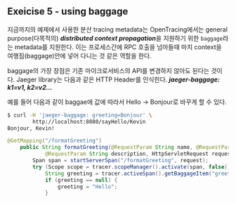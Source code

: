 ## Exeicise 5 - using baggage

지금까지의 예제에서 사용한 분산 tracing metadata는 
OpenTracing에서는 general purpose(다목적의) ***distributed context propagation***을 지원하기 위한 `baggage`라는 metadata를 지원한다. 이는 프로세스간에 RPC 호출을 넘마들때 마치 context을 여행짐(baggage)안에 넣어 다니는 것 같은 역할을 한다. 

baggage의 가장 장점은 기존 마이크로서비스의 API를 변경하지 않아도 된다는 것이다. 
Jaeger library는 다음과 같은 HTTP Header를 인식힌다. 
***jaeger-baggage: k1=v1, k2=v2...***

예를 들어 다음과 같이 baggae에 값에 따라서 Hello -> Bonjour로 바꾸게 할 수 있다. 

```bash
$ curl -H 'jaeger-baggage: greeting=Bonjour' \
        http://localhost:8080/sayHello/Kevin
Bonjour, Kevin!
```
```java
@GetMapping("/formatGreeting")
    public String formatGreeting(@RequestParam String name, @RequestParam String title,
            @RequestParam String description, HttpServletRequest request) {
        Span span = startServerSpan("/formatGreeting", request);
        try (Scope scope = tracer.scopeManager().activate(span, false)) {
            String greeting = tracer.activeSpan().getBaggageItem("greeting");
            if (greeting == null) {
                greeting = "Hello";
            }

```